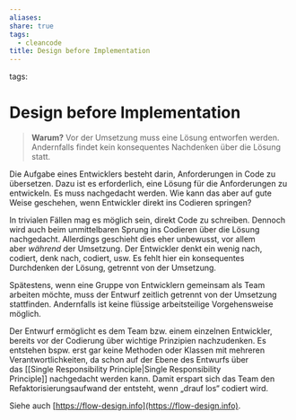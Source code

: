 ```yaml
---
aliases: 
share: true
tags:
  - cleancode
title: Design before Implementation
---
```


tags: 

# Design before Implementation

>**Warum?**
>Vor der Umsetzung muss eine Lösung entworfen werden. Andernfalls findet kein konsequentes Nachdenken über die Lösung statt.

Die Aufgabe eines Entwicklers besteht darin, Anforderungen in Code zu übersetzen. Dazu ist es erforderlich, eine Lösung für die Anforderungen zu entwickeln. Es muss nachgedacht werden. Wie kann das aber auf gute Weise geschehen, wenn Entwickler direkt ins Codieren springen?

In trivialen Fällen mag es möglich sein, direkt Code zu schreiben. Dennoch wird auch beim unmittelbaren Sprung ins Codieren über die Lösung nachgedacht. Allerdings geschieht dies eher unbewusst, vor allem aber _während_ der Umsetzung. Der Entwickler denkt ein wenig nach, codiert, denk nach, codiert, usw. Es fehlt hier ein konsequentes Durchdenken der Lösung, getrennt von der Umsetzung.

Spätestens, wenn eine Gruppe von Entwicklern gemeinsam als Team arbeiten möchte, muss der Entwurf zeitlich getrennt von der Umsetzung stattfinden. Andernfalls ist keine flüssige arbeitsteilige Vorgehensweise möglich.

Der Entwurf ermöglicht es dem Team bzw. einem einzelnen Entwickler, bereits vor der Codierung über wichtige Prinzipien nachzudenken. Es entstehen bspw. erst gar keine Methoden oder Klassen mit mehreren Verantwortlichkeiten, da schon auf der Ebene des Entwurfs über das [[Single Responsibility Principle|Single Responsibility Principle]] nachgedacht werden kann. Damit erspart sich das Team den Refaktorisierungsaufwand der entsteht, wenn „drauf los“ codiert wird.

Siehe auch [](https://flow-design.info/)[https://flow-design.info](https://flow-design.info).